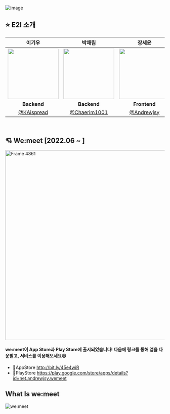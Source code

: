 ![image](https://github.com/SWM-E2I/.github/assets/99247279/8fb44ede-63bc-4da0-8a38-7e7862023b4e)

## ⭐ E2I 소개

|이기우|박채림|장세윤|
|:--:|:--:|:---:|
|<img width="160px" src="https://github.com/SWM-E2I/.github/assets/99247279/9c915d0f-c77d-4d89-aeb5-a72b6e8b5ee9"> | <img width="160px" src="https://github.com/SWM-E2I/.github/assets/99247279/82524158-05e8-49b5-928d-3563fe1003a3" /> | <img width="160px" src="https://github.com/SWM-E2I/.github/assets/99247279/9d998830-3941-433b-83d7-b15aa80adef0"> |
|**Backend**|**Backend**|**Frontend**|
|[@KAispread](https://github.com/KAispread)|[@Chaerim1001](https://github.com/Chaerim1001)|[@Andrewjsy](https://github.com/Andrewjsy)|

&nbsp;

## 💘 We:meet [2022.06 ~ ]
<img width="600" alt="Frame 4861" src="https://github.com/SWM-E2I/.github/assets/99247279/956cddfc-4c1a-4244-a1f8-83966586f04e">

#### we:meet이 App Store과 Play Store에 출시되었습니다! 다음에 링크를 통해 앱을 다운받고, 서비스를 이용해보세요😄
- 🍎AppStore http://bit.ly/45e4wiR
- 🍏PlayStore https://play.google.com/store/apps/details?id=net.andrewjsy.wemeet

## What Is we:meet
<img src="https://github.com/SWM-E2I/.github/assets/99247279/e8f952d1-312c-440c-96dc-c1133adaea30" title="we:meet"/>

&nbsp;
